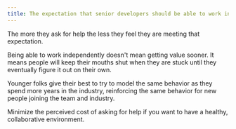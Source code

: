 ```yaml
---
title: The expectation that senior developers should be able to work independently is killing the team's ability to collaborate
---
```


The more they ask for help the less they feel they are meeting that expectation.

Being able to work independently doesn't mean getting value sooner. It means people will keep their mouths shut when they are stuck until they eventually figure it out on their own.

Younger folks give their best to try to model the same behavior as they spend more years in the industry, reinforcing the same behavior for new people joining the team and industry.

Minimize the perceived cost of asking for help if you want to have a healthy, collaborative environment.
